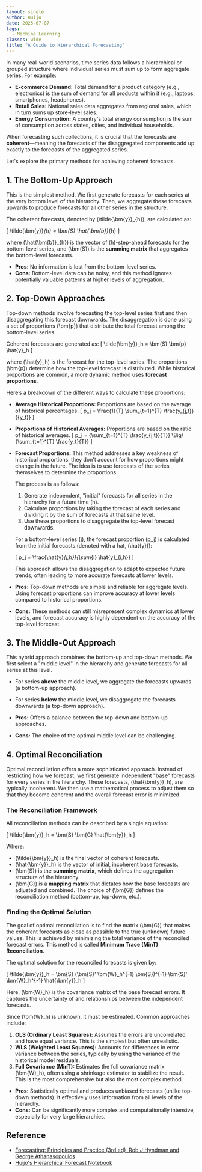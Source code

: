 ```yaml
---
layout: single
author: Huijo
date: 2025-07-07
tags:
  - Machine Learning
classes: wide
title: "A Guide to Hierarchical Forecasting"
---
```


In many real-world scenarios, time series data follows a hierarchical or grouped structure where individual series must sum up to form aggregate series. For example:

- **E-commerce Demand:** Total demand for a product category (e.g., electronics) is the sum of demand for all products within it (e.g., laptops, smartphones, headphones).
- **Retail Sales:** National sales data aggregates from regional sales, which in turn sums up store-level sales.
- **Energy Consumption:** A country's total energy consumption is the sum of consumption across states, cities, and individual households.

When forecasting such collections, it is crucial that the forecasts are **coherent**—meaning the forecasts of the disaggregated components add up exactly to the forecasts of the aggregated series.

Let's explore the primary methods for achieving coherent forecasts.

## 1. The Bottom-Up Approach

This is the simplest method. We first generate forecasts for each series at the very bottom level of the hierarchy. Then, we aggregate these forecasts upwards to produce forecasts for all other series in the structure.

The coherent forecasts, denoted by \(\tilde{\bm{y}}_{h}\), are calculated as:

\[
  \tilde{\bm{y}}_{h} = \bm{S} \hat{\bm{b}}_{h}
\]

where \(\hat{\bm{b}}_{h}\) is the vector of \(h\)-step-ahead forecasts for the bottom-level series, and \(\bm{S}\) is the **summing matrix** that aggregates the bottom-level forecasts.

- **Pros:** No information is lost from the bottom-level series.
- **Cons:** Bottom-level data can be noisy, and this method ignores potentially valuable patterns at higher levels of aggregation.

## 2. Top-Down Approaches

Top-down methods involve forecasting the top-level series first and then disaggregating this forecast downwards. The disaggregation is done using a set of proportions \(\bm{p}\) that distribute the total forecast among the bottom-level series.

Coherent forecasts are generated as:
\[
  \tilde{\bm{y}}_h = \bm{S} \bm{p} \hat{y}_h
\]

where \(\hat{y}_h\) is the forecast for the top-level series. The proportions \(\bm{p}\) determine how the top-level forecast is distributed. While historical proportions are common, a more dynamic method uses **forecast proportions**.

Here’s a breakdown of the different ways to calculate these proportions:

- **Average Historical Proportions:** Proportions are based on the average of historical percentages.
  \[
    p_j = \frac{1}{T} \sum_{t=1}^{T} \frac{y_{j,t}}{{y_t}}
  \]

- **Proportions of Historical Averages:** Proportions are based on the ratio of historical averages.
  \[
    p_j = {\sum_{t=1}^{T} \frac{y_{j,t}}{T}} \Big/ {\sum_{t=1}^{T} \frac{y_t}{T}}
  \]

- **Forecast Proportions:** This method addresses a key weakness of historical proportions: they don't account for how proportions might change in the future. The idea is to use forecasts of the series themselves to determine the proportions.

  The process is as follows:
  1. Generate independent, "initial" forecasts for all series in the hierarchy for a future time \(h\).
  2. Calculate proportions by taking the forecast of each series and dividing it by the sum of forecasts at that same level.
  3. Use these proportions to disaggregate the top-level forecast downwards.

  For a bottom-level series \(j\), the forecast proportion \(p_j\) is calculated from the initial forecasts (denoted with a hat, \(\hat{y}\)):

  \[
    p_j = \frac{\hat{y}_{j,h}}{\sum_{i} \hat{y}_{i,h}}
  \]

  This approach allows the disaggregation to adapt to expected future trends, often leading to more accurate forecasts at lower levels.

- **Pros:** Top-down methods are simple and reliable for aggregate levels. Using forecast proportions can improve accuracy at lower levels compared to historical proportions.
- **Cons:** These methods can still misrepresent complex dynamics at lower levels, and forecast accuracy is highly dependent on the accuracy of the top-level forecast.

## 3. The Middle-Out Approach

This hybrid approach combines the bottom-up and top-down methods. We first select a "middle level" in the hierarchy and generate forecasts for all series at this level.

- For series **above** the middle level, we aggregate the forecasts upwards (a bottom-up approach).
- For series **below** the middle level, we disaggregate the forecasts downwards (a top-down approach).

- **Pros:** Offers a balance between the top-down and bottom-up approaches.
- **Cons:** The choice of the optimal middle level can be challenging.

## 4. Optimal Reconciliation

Optimal reconciliation offers a more sophisticated approach. Instead of restricting how we forecast, we first generate independent "base" forecasts for every series in the hierarchy. These forecasts, \(\hat{\bm{y}}_h\), are typically incoherent. We then use a mathematical process to adjust them so that they become coherent and the overall forecast error is minimized.

### The Reconciliation Framework

All reconciliation methods can be described by a single equation:

\[
  \tilde{\bm{y}}_h = \bm{S} \bm{G} \hat{\bm{y}}_h
\]

Where:

- \(\tilde{\bm{y}}_h\) is the final vector of coherent forecasts.
- \(\hat{\bm{y}}_h\) is the vector of initial, incoherent base forecasts.
- \(\bm{S}\) is the **summing matrix**, which defines the aggregation structure of the hierarchy.
- \(\bm{G}\) is a **mapping matrix** that dictates how the base forecasts are adjusted and combined. The choice of \(\bm{G}\) defines the reconciliation method (bottom-up, top-down, etc.).

### Finding the Optimal Solution

The goal of optimal reconciliation is to find the matrix \(\bm{G}\) that makes the coherent forecasts as close as possible to the true (unknown) future values. This is achieved by minimizing the total variance of the reconciled forecast errors. This method is called **Minimum Trace (MinT) Reconciliation**.

The optimal solution for the reconciled forecasts is given by:

\[
  \tilde{\bm{y}}_h = \bm{S} (\bm{S}' \bm{W}_h^{-1} \bm{S})^{-1} \bm{S}' \bm{W}_h^{-1} \hat{\bm{y}}_h
\]

Here, \(\bm{W}_h\) is the covariance matrix of the base forecast errors. It captures the uncertainty of and relationships between the independent forecasts.

Since \(\bm{W}_h\) is unknown, it must be estimated. Common approaches include:

1. **OLS (Ordinary Least Squares):** Assumes the errors are uncorrelated and have equal variance. This is the simplest but often unrealistic.
2. **WLS (Weighted Least Squares):** Accounts for differences in error variance between the series, typically by using the variance of the historical model residuals.
3. **Full Covariance (MinT):** Estimates the full covariance matrix \(\bm{W}_h\), often using a shrinkage estimator to stabilize the result. This is the most comprehensive but also the most complex method.

- **Pros:** Statistically optimal and produces unbiased forecasts (unlike top-down methods). It effectively uses information from all levels of the hierarchy.
- **Cons:** Can be significantly more complex and computationally intensive, especially for very large hierarchies.

## Reference

- [Forecasting: Principles and Practice (3rd ed), Rob J Hyndman and George Athanasopoulos](https://otexts.com/fpp3/hierarchical.html)
- [Huijo's Hierarchical Forecast Notebook](https://github.com/ccomkhj/ScienceNote/blob/main/ml_hierarchical_forecast.ipynb)
